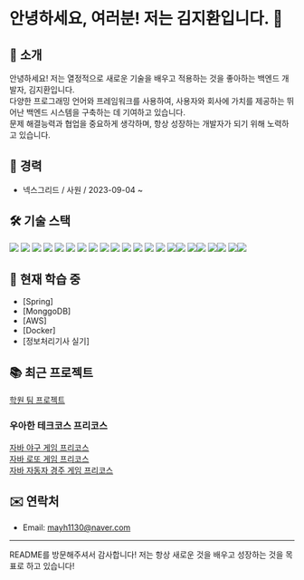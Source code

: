 # 안녕하세요, 여러분! 저는 김지환입니다. 🚀

## 📜 소개
안녕하세요! 저는 열정적으로 새로운 기술을 배우고 적용하는 것을 좋아하는 백엔드 개발자, 김지환입니다.   
다양한 프로그래밍 언어와 프레임워크를 사용하여, 사용자와 회사에 가치를 제공하는 뛰어난 백엔드 시스템을 구축하는 데 기여하고 있습니다.  
문제 해결능력과 협업을 중요하게 생각하며, 항상 성장하는 개발자가 되기 위해 노력하고 있습니다.  
  
## 💼 경력  
- 넥스그리드 / 사원 / 2023-09-04 ~  
  
## 🛠 기술 스택
<img src="https://img.shields.io/badge/Java-1270B2?style=for-the-badge&logo=java&logoColor=white"> <img src="https://img.shields.io/badge/JavaScript-F7DF1E?style=for-the-badge&logo=javascript&logoColor=white"> 
<img src="https://img.shields.io/badge/Spring-6DB33F?style=for-the-badge&logo=spring&logoColor=white">
<img src="https://img.shields.io/badge/jQuery-0769AD?style=for-the-badge&logo=jquery&logoColor=white">
<img src="https://img.shields.io/badge/myBatis-251A1C?style=for-the-badge&logo=mybatis&logoColor=white">
<img src="https://img.shields.io/badge/iBatis-000000?style=for-the-badge&logo=ibatis&logoColor=white">
<img src="https://img.shields.io/badge/jsp-000000?style=for-the-badge&logo=jsp&logoColor=white">
<img src="https://img.shields.io/badge/Oracle-F80000?style=for-the-badge&logo=oracle&logoColor=white">
<img src="https://img.shields.io/badge/Altibase-2C2255?style=for-the-badge&logo=altibase&logoColor=white">
<img src="https://img.shields.io/badge/Eclipse-2C2255?style=for-the-badge&logo=eclipseide&logoColor=white">
<img src="https://img.shields.io/badge/VsCode-007ACC?style=for-the-badge&logo=visualstudiocode&logoColor=white">
<img src="https://img.shields.io/badge/IntelliJ-000000?style=for-the-badge&logo=intellijidea&logoColor=white">
<img src="https://img.shields.io/badge/Git-F05032?style=for-the-badge&logo=git&logoColor=white"> <img src="https://img.shields.io/badge/GitHub-181717?style=for-the-badge&logo=github&logoColor=white">
<img src="https://img.shields.io/badge/Bamboo-0052CC?style=for-the-badge&logo=bamboo&logoColor=white"><img src="https://img.shields.io/badge/Bitbucket-0052CC?style=for-the-badge&logo=bitbucket&logoColor=white">
<img src="https://img.shields.io/badge/Apache-D22128?style=for-the-badge&logo=apache&logoColor=white"><img src="https://img.shields.io/badge/Tomcat-F8DC75?style=for-the-badge&logo=apachetomcat&logoColor=white">
<img src="https://img.shields.io/badge/Linux-FCC624?style=for-the-badge&logo=linux&logoColor=white"><img src="https://img.shields.io/badge/WebSocket-000000?style=for-the-badge&logo=websocket&logoColor=white">
<img src="https://img.shields.io/badge/Html-E34F26?style=for-the-badge&logo=html5&logoColor=white"><img src="https://img.shields.io/badge/css-1572B6?style=for-the-badge&logo=css3&logoColor=white">

## 🌱 현재 학습 중
- [Spring]
- [MonggoDB]
- [AWS]
- [Docker]
- [정보처리기사 실기]
  
## 📚 최근 프로젝트
[학원 팀 프로젝트](https://github.com/KimBaBoo/JiHwanProject/tree/main/jihwanProjectUpload-develop) 
  
### 우아한 테크코스 프리코스  
[자바 야구 게임 프리코스](https://github.com/KimBaBoo/java-baseball-6)  
[자바 로또 게임 프리코스](https://github.com/KimBaBoo/java-lotto-6)  
[자바 자동자 경주 게임 프리코스](https://github.com/KimBaBoo/java-racingcar-6)  

## ✉️ 연락처
- Email: mayh1130@naver.com


---

README를 방문해주셔서 감사합니다! 저는 항상 새로운 것을 배우고 성장하는 것을 목표로 하고 있습니다!
